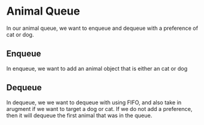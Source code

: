 # Animal Queue

In our animal queue, we want to enqueue and dequeue with a preference of cat or dog.

## Enqueue

In enqueue, we want to add an animal object that is either an cat or dog

## Dequeue

In dequeue, we we want to dequeue with using FIFO, and also take in arugment if we want to target a dog or cat. If we do not add a preference, then it will dequeue the first animal that was in the queue.

